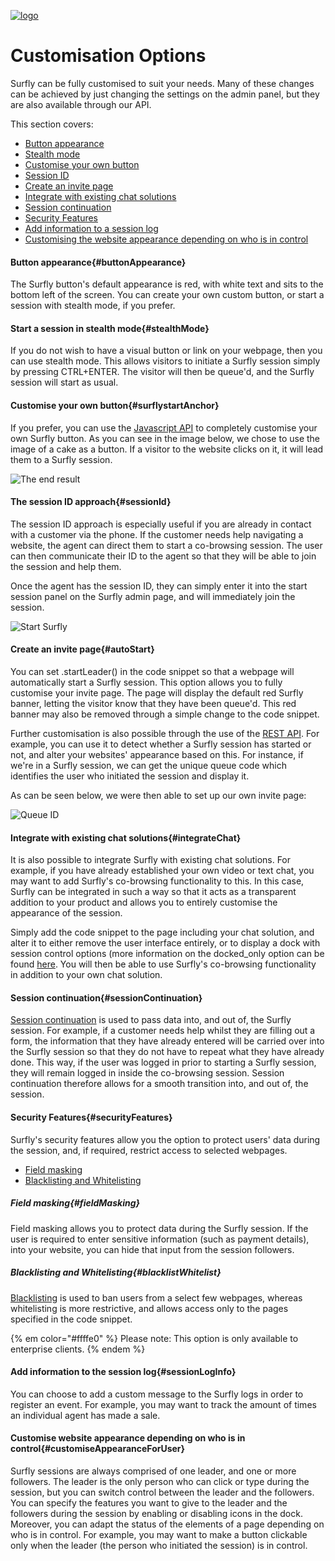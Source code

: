 <a href="https://www.surfly.com/">![logo](../images/logosmall.png)</a>
# Customisation Options
<a name="integrationOptions"></a>

Surfly can be fully customised to suit your needs. Many of these changes can be achieved by just changing the settings on the admin panel, but they are also available through our API.

This section covers:
 - [Button appearance](<#buttonAppearance>)
 - [Stealth mode](<#stealthMode>)
 - [Customise your own button](<#surflystartAnchor>)
 - [Session ID](<#sessionId>)
 - [Create an invite page](<#autoStart>)
 - [Integrate with existing chat solutions](<#integrateChat>)
 - [Session continuation](<#sessionContinuation>)
 - [Security Features](<#securityFeatures>)
 - [Add information to a session log](<#sessionLogInfo>)
 - [Customising the website appearance depending on who is in control](<#customiseAppearanceForUser>)

<a name="buttonAppearance"></a>
#### Button appearance{#buttonAppearance}

The Surfly button's default appearance is red, with white text and sits to the bottom left of the screen. You can create your own custom button, or start a session with stealth mode, if you prefer.

<a name="stealthMode"></a>
#### Start a session in stealth mode{#stealthMode}

If you do not wish to have a visual button or link on your webpage, then you can use stealth mode. This allows visitors to initiate a Surfly session simply by pressing CTRL+ENTER.  The visitor will then be queue'd, and the Surfly session will start as usual.

<a name="surflystartAnchor"></a>
#### Customise your own button{#surflystartAnchor}

If you prefer, you can use the [Javascript API](../javascriptApi.md) to completely customise your own Surfly button. As you can see in the image below, we chose to use the image of a cake as a button. If a visitor to the website clicks on it, it will lead them to a Surfly session.

![The end result](https://raw.github.com/surfly/tutorial/master/screens/cake-button.png)

<a name="sessionId"></a>
#### The session ID approach{#sessionId}

The session ID approach is especially useful if you are already in contact with a customer via the phone. If the customer needs help navigating a website, the agent can direct them to start a co-browsing session. The user can then communicate their ID to the agent so that they will be able to join the session and help them.

Once the agent has the session ID, they can simply enter it into the start session panel on the Surfly admin page, and will immediately join the session.

![Start Surfly](https://raw.github.com/surfly/tutorial/master/screens/enter_session_id.png)

<a name="autoStart"></a>
#### Create an invite page{#autoStart}

You can set .startLeader() in the code snippet so that a webpage will automatically start a Surfly session. This option allows you to fully customise your invite page. The page will display the default red Surfly banner, letting the visitor know that they have been queue'd. This red banner may also be removed through a simple change to the code snippet.

Further customisation is also possible through the use of the [REST API](https://www.surfly.com/cobrowsing-api/). For example, you can use it to detect whether a Surfly session has started or not, and alter your websites' appearance based on this. For instance, if we're in a Surfly session, we can get the unique queue code which identifies the user who initiated the session and display it.

As can be seen below, we were then able to set up our own invite page:

![Queue ID](https://raw.github.com/surfly/tutorial/master/screens/custom-lp.png)


<a name="integrateChat"></a>
#### Integrate with existing chat solutions{#integrateChat}

It is also possible to integrate Surfly with existing chat solutions. For example, if you have already established your own video or text chat, you may want to add Surfly's co-browsing functionality to this. In this case, Surfly can be integrated in such a way so that it acts as a transparent addition to your product and allows you to entirely customise the appearance of the session.

Simply add the code snippet to the page including your chat solution, and alter it to either remove the user interface entirely, or to display a dock with session control options (more information on the docked_only option can be found [here](../widget_options.md#chatbox-options). You will then be able to use Surfly's co-browsing functionality in addition to your own chat solution.


<a name="sessionContinuation"></a>
#### Session continuation{#sessionContinuation}

[Session continuation](../widgetOptions/widgetOptions.md#sessionContinuation) is used to pass data into, and out of, the Surfly session. For example, if a customer needs help whilst they are filling out a form, the information that they have already entered will be carried over into the Surfly session so that they do not have to repeat what they have already done. This way, if the user was logged in prior to starting a Surfly session, they will remain logged in inside the co-browsing session. Session continuation therefore allows for a smooth transition into, and out of, the session.


<a name="securityFeatures"></a>
#### Security Features{#securityFeatures}

Surfly's security features allow you the option to protect users' data during the session, and, if required, restrict access to selected webpages.

 - [Field masking](<#fieldMasking>)
 - [Blacklisting and Whitelisting](<#blacklistWhitelist>)

<a name="fieldMasking"></a>
##### Field masking{#fieldMasking}

Field masking allows you to protect data during the Surfly session. If the user is required to enter sensitive information (such as payment details), into your website, you can hide that input from the session followers.


<a name="blacklistWhitelist"></a>
##### Blacklisting and Whitelisting{#blacklistWhitelist}

[Blacklisting](../widgetOptions/widgetOptions.md#restrictions) is used to ban users from a select few webpages, whereas whitelisting is more restrictive, and allows access only to the pages specified in the code snippet.

{% em color="#ffffe0" %} Please note:
This option is only available to enterprise clients.  {% endem %}


<a name="sessionLogInfo"></a>
#### Add information to the session log{#sessionLogInfo}

You can choose to add a custom message to the Surfly logs in order to register an event. For example, you may want to track the amount of times an individual agent has made a sale.

<a name="customiseAppearanceForUser"></a>
#### Customise website appearance depending on who is in control{#customiseAppearanceForUser}

Surfly sessions are always comprised of one leader, and one or more followers. The leader is the only person who can click or type during the session, but you can switch control between the leader and the followers. You can specify the features you want to give to the leader and the followers during the session by enabling or disabling icons in the dock. Moreover, you can adapt the status of the elements of a page depending on who is in control. For example, you may want to make a button clickable only when the leader (the person who initiated the session) is in control.
